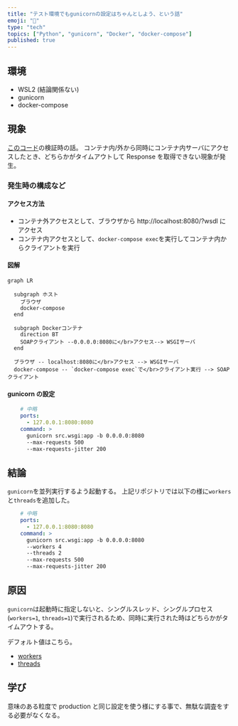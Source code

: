 ```yaml
---
title: "テスト環境でもgunicornの設定はちゃんとしよう、という話"
emoji: "🙆"
type: "tech"
topics: ["Python", "gunicorn", "Docker", "docker-compose"]
published: true
---
```


## 環境

- WSL2 (結論関係ない)
- gunicorn
- docker-compose

## 現象

[このコード](https://github.com/ryoutoku/gunicorn-soap)の検証時の話。
コンテナ内/外から同時にコンテナ内サーバにアクセスしたとき、どちらかがタイムアウトして Response を取得できない現象が発生。

### 発生時の構成など

#### アクセス方法

- コンテナ外アクセスとして、ブラウザから http://localhost:8080/?wsdl にアクセス
- コンテナ内アクセスとして、`docker-compose exec`を実行してコンテナ内からクライアントを実行

#### 図解

```mermaid
graph LR

  subgraph ホスト
    ブラウザ
    docker-compose
  end

  subgraph Dockerコンテナ
    direction BT
    SOAPクライアント --0.0.0.0:8080に</br>アクセス--> WSGIサーバ
  end

  ブラウザ -- localhost:8080に</br>アクセス --> WSGIサーバ
  docker-compose -- `docker-compose exec`で</br>クライアント実行 --> SOAPクライアント

```

#### gunicorn の設定

```yaml:docker-compos・・.yaml
    # 中略
    ports:
      - 127.0.0.1:8080:8080
    command: >
      gunicorn src.wsgi:app -b 0.0.0.0:8080
      --max-requests 500
      --max-requests-jitter 200
```

## 結論

`gunicorn`を並列実行するよう起動する。
上記リポジトリでは以下の様に`workers`と`threads`を追加した。

```yaml:docker-compose.yaml
    # 中略
    ports:
      - 127.0.0.1:8080:8080
    command: >
      gunicorn src.wsgi:app -b 0.0.0.0:8080
      --workers 4
      --threads 2
      --max-requests 500
      --max-requests-jitter 200
```

## 原因

`gunicorn`は起動時に指定しないと、シングルスレッド、シングルプロセス(`workers=1`, `threads=1`)で実行されるため、同時に実行された時はどちらかがタイムアウトする。

デフォルト値はこちら。

- [workers](https://docs.gunicorn.org/en/stable/settings.html#workers)
- [threads](https://docs.gunicorn.org/en/stable/settings.html#threads)

## 学び

意味のある粒度で production と同じ設定を使う様にする事で、無駄な調査をする必要がなくなる。
